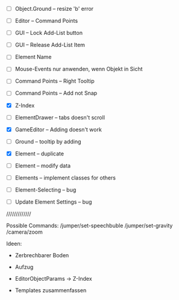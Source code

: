 - [ ] Object.Ground – resize 'b' error
- [ ] Editor – Command Points
- [ ] GUI – Lock Add-List button
- [ ] GUI – Release Add-List Item

- [ ] Element Name
- [ ] Mouse-Events nur anwenden, wenn Objekt in Sicht

- [ ] Command Points – Right Tooltip
- [ ] Command Points – Add not Snap
- [x] Z-Index

- [ ] ElementDrawer – tabs doesn't scroll
- [x] GameEditor – Adding doesn't work
- [ ] Ground – tooltip by adding
- [x] Element – duplicate
- [ ] Element – modify data
- [ ] Elements – implement classes for others
- [ ] Element-Selecting – bug
- [ ] Update Element Settings – bug

/////////////

Possible Commands:
/jumper/set-speechbuble
/jumper/set-gravity
/camera/zoom

Ideen:
- Zerbrechbarer Boden
- Aufzug

- EditorObjectParams → Z-Index
- Templates zusammenfassen